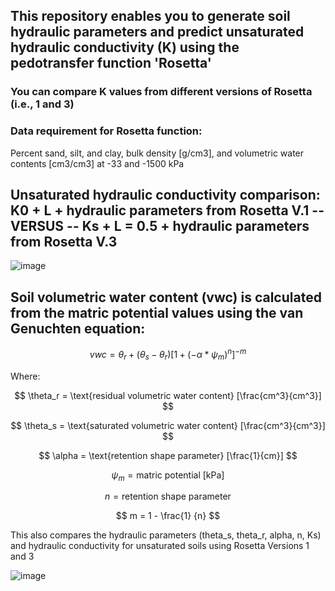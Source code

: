 ## This repository enables you to generate soil  hydraulic parameters and predict unsaturated hydraulic conductivity (K) using the pedotransfer function 'Rosetta'
  ### You can compare K values from different versions of Rosetta (i.e., 1 and 3)

### Data requirement for Rosetta function:

Percent sand, silt, and clay, bulk density [g/cm3], and volumetric water contents [cm3/cm3] at -33 and -1500 kPa

## Unsaturated hydraulic conductivity comparison: K0 + L + hydraulic parameters from Rosetta V.1 -- VERSUS --  Ks + L = 0.5 + hydraulic parameters from Rosetta V.3
![image](https://github.com/MarkBarbadillo/Rosetta-Soilhydraulicconductivity/assets/157748709/274f0999-15aa-4fb1-9caf-e8f47f583957)


## Soil volumetric water content (vwc) is calculated from the matric potential values using the van Genuchten equation:

$$vwc = \theta_r + (\theta_s - \theta_r) [1 + (-\alpha * \psi_m)^{n}]^{-m}$$

Where:

$$
\theta_r = \text{residual volumetric water content} [\frac{cm^3}{cm^3}]
$$

$$
\theta_s = \text{saturated volumetric water content} [\frac{cm^3}{cm^3}]
$$

$$
\alpha = \text{retention shape parameter} [\frac{1}{cm}]
$$

$$
\psi_m = \text{matric potential [kPa]}
$$

$$
n = \text{retention shape parameter}
$$

$$
m = 1 - \frac{1} {n}
$$

This also compares the hydraulic parameters (theta_s, theta_r, alpha, n, Ks) and hydraulic conductivity for unsaturated soils using Rosetta Versions 1 and 3


![image](https://github.com/MarkBarbadillo/Rosetta-Soilhydraulicconductivity/assets/157748709/3b781a05-5abf-4ba0-9782-230f65226561)
